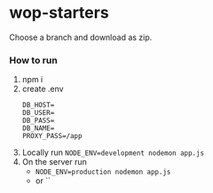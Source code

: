 # wop-starters

Choose a branch and download as zip.

### How to run
1. npm i
1. create .env
   ```dotenv
   DB_HOST=
   DB_USER=
   DB_PASS=
   DB_NAME=
   PROXY_PASS=/app
   ```
1. Locally run `NODE_ENV=development nodemon app.js`
1. On the server run 
   * `NODE_ENV=production nodemon app.js`
   * or ``

